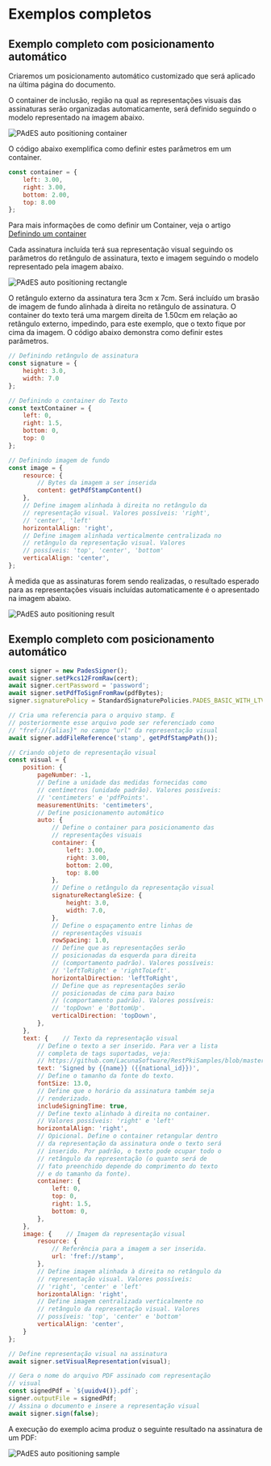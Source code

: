 # Exemplos completos

## Exemplo completo com posicionamento automático

Criaremos um posicionamento automático customizado que será aplicado na última página do documento.

O container de inclusão, região na qual as representações visuais das assinaturas serão organizadas automaticamente,
será definido seguindo o modelo representado na imagem abaixo.

![PAdES auto positioning container](../../../../../images/pki-sdk/pades-autopos-container.png)

O código abaixo exemplifica como definir estes parâmetros em um container.

```javascript
const container = {
    left: 3.00,
    right: 3.00,
    bottom: 2.00,
    top: 8.00
};
```

Para mais informações de como definir um Container, veja o artigo [Definindo um container](containers.md)

Cada assinatura incluída terá sua representação visual seguindo os parâmetros do retângulo de assinatura, texto e imagem
seguindo o modelo representado pela imagem abaixo.

![PAdES auto positioning rectangle](../../../../../images/pki-sdk/visual-rep-rectangle.png)

O retângulo externo da assinatura tera 3cm x 7cm. Será incluído um brasão de imagem de fundo alinhada à direita no
retângulo de assinatura. O container do texto terá uma margem direita de 1.50cm em relação ao retângulo externo,
impedindo, para este exemplo, que o texto fique por cima da imagem. O código abaixo demonstra como definir estes parâmetros.

```javascript
// Definindo retângulo de assinatura
const signature = {
    height: 3.0,
    width: 7.0
};

// Definindo o container do Texto
const textContainer = {
    left: 0,
    right: 1.5,
    bottom: 0,
    top: 0
};

// Definindo imagem de fundo
const image = {
    resource: {
        // Bytes da imagem a ser inserida
        content: getPdfStampContent()
    },
    // Define imagem alinhada à direita no retângulo da 
    // representação visual. Valores possíveis: 'right',
    // 'center', 'left'
    horizontalAlign: 'right',
    // Define imagem alinhada verticalmente centralizada no
    // retângulo da representação visual. Valores 
    // possíveis: 'top', 'center', 'bottom'
    verticalAlign: 'center',
};
```

À medida que as assinaturas forem sendo realizadas, o resultado esperado para as representações visuais incluídas
automaticamente é o apresentado na imagem abaixo.

![PAdES auto positioning result](../../../../../images/pki-sdk/visual-rep-result.png)

## Exemplo completo com posicionamento automático

```javascript
const signer = new PadesSigner();
await signer.setPkcs12FromRaw(cert);
await signer.certPassword = 'password';
await signer.setPdfToSignFromRaw(pdfBytes);
signer.signaturePolicy = StandardSignaturePolicies.PADES_BASIC_WITH_LTV;

// Cria uma referencia para o arquivo stamp. E 
// posteriormente esse arquivo pode ser referenciado como
// "fref://{alias}" no campo "url" da representação visual
await signer.addFileReference('stamp', getPdfStampPath());

// Criando objeto de representação visual
const visual = {
    position: {
        pageNumber: -1,
        // Define a unidade das medidas fornecidas como
        // centímetros (unidade padrão). Valores possíveis:
        // 'centimeters' e 'pdfPoints'.
        measurementUnits: 'centimeters',
        // Define posicionamento automático
        auto: {
            // Define o container para posicionamento das
            // representações visuais
            container: {
                left: 3.00,
                right: 3.00,
                bottom: 2.00,
                top: 8.00
            },
            // Define o retângulo da representação visual
            signatureRectangleSize: {
                height: 3.0,
                width: 7.0,
            },
            // Define o espaçamento entre linhas de
            // representações visuais
            rowSpacing: 1.0,
            // Define que as representações serão 
            // posicionadas da esquerda para direita
            // (comportamento padrão). Valores possíveis:
            // 'leftToRight' e 'rightToLeft'.
            horizontalDirection: 'leftToRight',
            // Define que as representações serão
            // posicionadas de cima para baixo
            // (comportamento padrão). Valores possíveis:
            // 'topDown' e 'BottomUp'.
            verticalDirection: 'topDown',
        },
    },
    text: {    // Texto da representação visual
        // Define o texto a ser inserido. Para ver a lista
        // completa de tags suportadas, veja: 
        // https://github.com/LacunaSoftware/RestPkiSamples/blob/master/PadesTags.md
        text: 'Signed by {{name}} ({{national_id}})',
        // Define o tamanho da fonte do texto.
        fontSize: 13.0,
        // Define que o horário da assinatura também seja 
        // renderizado.
        includeSigningTime: true,
        // Define texto alinhado à direita no container.
        // Valores possíveis: 'right' e 'left'
        horizontalAlign: 'right',
        // Opicional. Define o container retangular dentro 
        // da representação da assinatura onde o texto será
        // inserido. Por padrão, o texto pode ocupar todo o
        // retângulo da representação (o quanto será de 
        // fato preenchido depende do comprimento do texto
        // e do tamanho da fonte).
        container: {  
            left: 0,
            top: 0,
            right: 1.5,
            bottom: 0,
        },
    },
    image: {    // Imagem da representação visual
        resource: {
            // Referência para a imagem a ser inserida.
            url: 'fref://stamp',
        },
        // Define imagem alinhada à direita no retângulo da
        // representação visual. Valores possíveis: 
        // 'right', 'center' e 'left'
        horizontalAlign: 'right',
        // Define imagem centralizada verticalmente no 
        // retângulo da representação visual. Valores 
        // possíveis: 'top', 'center' e 'bottom'
        verticalAlign: 'center',
    }
};

// Define representação visual na assinatura
await signer.setVisualRepresentation(visual);

// Gera o nome do arquivo PDF assinado com representação
// visual
const signedPdf = `${uuidv4()}.pdf`;
signer.outputFile = signedPdf;
// Assina o documento e insere a representação visual
await signer.sign(false);
```

A execução do exemplo acima produz o seguinte resultado na assinatura de um PDF:

![PAdES auto positioning sample](../../../../../images/pki-sdk/pdf-auto-pos.png)
